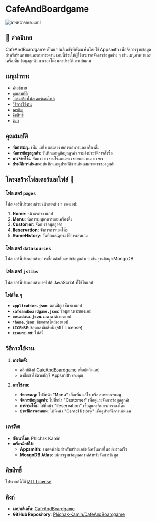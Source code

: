 # CafeAndBoardgame

![ภาพหน้าจอของแอป](URL_ของ_ภาพ_หน้าจอ)

## 🚀 คำอธิบาย

CafeAndBoardgame เป็นแอปพลิเคชันที่พัฒนาขึ้นโดยใช้ Appsmith เพื่อจัดการฐานข้อมูลสำหรับร้านกาแฟและเกมกระดาน แอปนี้ช่วยให้ผู้ใช้สามารถจัดการข้อมูลต่าง ๆ เช่น เมนูอาหารและเครื่องดื่ม ข้อมูลลูกค้า การจองโต๊ะ และประวัติการเล่นเกม

## เมนูนำทาง

- [คำอธิบาย](#-คำอธิบาย)
- [คุณสมบัติ](#-คุณสมบัติ)
- [โครงสร้างโฟลเดอร์และไฟล์](#-โครงสร้างโฟลเดอร์และไฟล์)
- [วิธีการใช้งาน](#-วิธีการใช้งาน)
- [เครดิต](#-เครดิต)
- [ลิขสิทธิ์](#-ลิขสิทธิ์)
- [ลิงก์](#-ลิงก์)

## คุณสมบัติ

- **จัดการเมนู**: เพิ่ม แก้ไข และลบรายการอาหารและเครื่องดื่ม
- **จัดการข้อมูลลูกค้า**: บันทึกและดูข้อมูลลูกค้า รวมถึงประวัติการสั่งซื้อ
- **การจองโต๊ะ**: จัดการการจองโต๊ะและตรวจสอบสถานะการจอง
- **ประวัติการเล่นเกม**: บันทึกและดูประวัติการเล่นเกมกระดานของลูกค้า

## โครงสร้างโฟลเดอร์และไฟล์ 📁

### โฟลเดอร์ `pages`

โฟลเดอร์นี้ประกอบด้วยหน้าเพจต่าง ๆ ของแอป:

1. **Home**: หน้าแรกของแอป
2. **Menu**: จัดการเมนูอาหารและเครื่องดื่ม
3. **Customer**: จัดการข้อมูลลูกค้า
4. **Reservation**: จัดการการจองโต๊ะ
5. **GameHistory**: บันทึกและดูประวัติการเล่นเกม

### โฟลเดอร์ `datasources`

โฟลเดอร์นี้ประกอบด้วยการเชื่อมต่อกับแหล่งข้อมูลต่าง ๆ เช่น ฐานข้อมูล MongoDB

### โฟลเดอร์ `jslibs`

โฟลเดอร์นี้ประกอบด้วยสคริปต์ JavaScript ที่ใช้ในแอป

### ไฟล์อื่น ๆ

- **`application.json`**: คอนฟิกูเรชันของแอป
- **`cafeandboardgame.json`**: ข้อมูลเฉพาะของแอป
- **`metadata.json`**: เมตาดาต้าของแอป
- **`theme.json`**: ธีมและสไตล์ของแอป
- **`LICENSE`**: ข้อตกลงลิขสิทธิ์ (MIT License)
- **`README.md`**: ไฟล์นี้

## วิธีการใช้งาน

1. **การติดตั้ง**:
   - คลิกที่ลิงก์ [CafeAndBoardgame](https://app.appsmith.com/applications/your_application_id) เพื่อเข้าถึงแอป
   - ลงชื่อเข้าใช้ด้วยบัญชี Appsmith ของคุณ

2. **การใช้งาน**:
   - **จัดการเมนู**: ไปที่หน้า "Menu" เพื่อเพิ่ม แก้ไข หรือ ลบรายการเมนู
   - **จัดการข้อมูลลูกค้า**: ไปที่หน้า "Customer" เพื่อดูและจัดการข้อมูลลูกค้า
   - **การจองโต๊ะ**: ไปที่หน้า "Reservation" เพื่อดูและจัดการการจองโต๊ะ
   - **ประวัติการเล่นเกม**: ไปที่หน้า "GameHistory" เพื่อดูประวัติการเล่นเกม

## เครดิต

- **พัฒนาโดย**: Phichak Kamin
- **เครื่องมือที่ใช้**:
  - **Appsmith**: แพลตฟอร์มสำหรับสร้างแอปพลิเคชันภายในอย่างรวดเร็ว
  - **MongoDB Atlas**: บริการฐานข้อมูลคลาวด์สำหรับจัดการข้อมูล

## ลิขสิทธิ์

โปรเจกต์นี้ใช้ [MIT License](LICENSE)

## ลิงก์

- **แอปพลิเคชัน**: [CafeAndBoardgame](https://app.appsmith.com/applications/your_application_id)
- **GitHub Repository**: [Phichak-Kamin/CafeAndBoardgame](https://github.com/Phichak-Kamin/CafeAndBoardgame)
